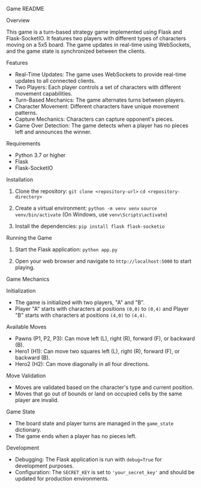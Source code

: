   

Game README

 Overview

This game is a turn-based strategy game implemented using Flask and Flask-SocketIO. It features two players with different types of characters moving on a 5x5 board. The game updates in real-time using WebSockets, and the game state is synchronized between the clients.

 Features

- Real-Time Updates: The game uses WebSockets to provide real-time updates to all connected clients.
- Two Players: Each player controls a set of characters with different movement capabilities.
- Turn-Based Mechanics: The game alternates turns between players.
- Character Movement: Different characters have unique movement patterns.
- Capture Mechanics: Characters can capture opponent's pieces.
- Game Over Detection: The game detects when a player has no pieces left and announces the winner.

 Requirements

- Python 3.7 or higher
- Flask
- Flask-SocketIO

 Installation

1. Clone the repository:
   `git clone <repository-url>`
   `cd <repository-directory>`

2. Create a virtual environment:
   `python -m venv venv`
   `source venv/bin/activate`  (On Windows, use `venv\Scripts\activate`)

3. Install the dependencies:
   `pip install flask flask-socketio`

 Running the Game

1. Start the Flask application:
   `python app.py`

2. Open your web browser and navigate to `http://localhost:5000` to start playing.

 Game Mechanics

 Initialization

- The game is initialized with two players, "A" and "B".
- Player "A" starts with characters at positions `(0,0)` to `(0,4)` and Player "B" starts with characters at positions `(4,0)` to `(4,4)`.

 Available Moves

- Pawns (P1, P2, P3): Can move left (L), right (R), forward (F), or backward (B).
- Hero1 (H1): Can move two squares left (L), right (R), forward (F), or backward (B).
- Hero2 (H2): Can move diagonally in all four directions.

 Move Validation

- Moves are validated based on the character's type and current position.
- Moves that go out of bounds or land on occupied cells by the same player are invalid.

 Game State

- The board state and player turns are managed in the `game_state` dictionary.
- The game ends when a player has no pieces left.



 Development

- Debugging: The Flask application is run with `debug=True` for development purposes.
- Configuration: The `SECRET_KEY` is set to `'your_secret_key'` and should be updated for production environments.

 
